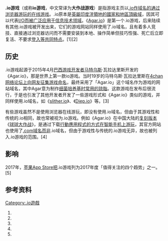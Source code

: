 **.io游戏**（或称**io游戏**，中文常译为**大作战游戏**）是指游戏主页以[.io作](../Page/.io.md "wikilink")[域名的通过浏览器游玩的在线游戏](../Page/域名.md "wikilink")。.io原本是[英屬印度洋領地的](../Page/英屬印度洋領地.md "wikilink")[國家和地區頂級域](../Page/國家和地區頂級域.md "wikilink")，因其可以代表[I/O而被广泛应用于](https://zh.wikipedia.org/wiki/I/O "wikilink")[信息技术领域](../Page/信息技术.md "wikilink")。《[Agar.io](../Page/Agar.io.md "wikilink")》是第一个.io游戏，后来陆续有其他.io游戏被开发出来，它们的游戏网站同样使用了.io域名，且有着多人竞技、直接通过浏览器访问而不需要安装到本地、操作简单但技巧性强、死亡后立即复活、不要求[登入等共同特点](../Page/登入.md "wikilink")。\[1\]\[2\]

## 历史

.io游戏起源于2015年4月[巴西游戏开发者马特乌斯](../Page/巴西.md "wikilink")·瓦拉达里斯开发的《Agar.io》，那是世界上第一款io游戏。当时19岁的马特乌斯·瓦拉达里斯在[4chan](../Page/4chan.md "wikilink")[网络论坛上向网友征集游戏命名](../Page/网络论坛.md "wikilink")，最终采用了「Agar.io」这个域名作为游戏的网站域名，其中Agar意为制作[细菌](../Page/细菌.md "wikilink")[培养基时常用的](../Page/培养基.md "wikilink")[琼脂](https://zh.wikipedia.org/wiki/琼脂 "wikilink")。这款游戏在发布后很流行，于是也引发了其他开发者开发了一些游戏形式和《Agar.io》类似的游戏，并同样使用.io域名，如《[slither.io](https://zh.wikipedia.org/wiki/slither.io "wikilink")》、《[Diep.io](https://zh.wikipedia.org/wiki/Diep.io "wikilink")》等。\[3\]

有些游戏虽然不是使用浏览器在线游玩，即没有使用.io域名，但由于其游戏性和传统的.io相同，故也常被视为.io游戏。例如《Agar.io》在中国大陆的[复刻版本](https://zh.wikipedia.org/wiki/复刻_\(软件开发\) "wikilink")《[球球大作战](../Page/球球大作战.md "wikilink")》，是通过下载[行動應用程式的方式在](https://zh.wikipedia.org/wiki/行動應用程式 "wikilink")[智能手机上游玩](../Page/智能手机.md "wikilink")，其官方网站也使用了[.com域名而非](../Page/.com.md "wikilink").io域名，但由于游戏性与传统的.io游戏无异，故也被列入.io游戏的范围。\[4\]

## 影响

2017年，[苹果](https://zh.wikipedia.org/wiki/蘋果公司 "wikilink")[App
Store把](../Page/App_Store_\(iOS\).md "wikilink").io游戏列为2017年度「值得关注的四个趋势」之一。\[5\]

## 参考资料

<references />

[Category:.io遊戲](https://zh.wikipedia.org/wiki/Category:.io遊戲 "wikilink")

1.
2.
3.
4.
5.